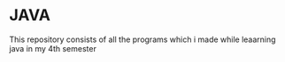 # JAVA
  This repository consists of all the programs which i made while leaarning java in my 4th semester
